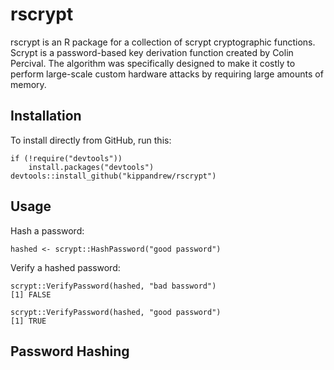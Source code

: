 # rscrypt

rscrypt is an R package for a collection of scrypt cryptographic functions. Scrypt is a
password-based key derivation function created by Colin Percival. The algorithm was specifically
designed to make it costly to perform large-scale custom hardware attacks by requiring large
amounts of memory.

## Installation

To install directly from GitHub, run this:

```
if (!require("devtools"))
    install.packages("devtools")
devtools::install_github("kippandrew/rscrypt")
```

## Usage

Hash a password:
```
hashed <- scrypt::HashPassword("good password")
```

Verify a hashed password:

```
scrypt::VerifyPassword(hashed, "bad bassword")
[1] FALSE

scrypt::VerifyPassword(hashed, "good password")
[1] TRUE
```

## Password Hashing
